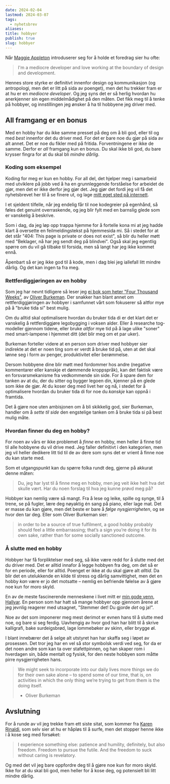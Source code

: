 ```yaml
---
date: 2024-02-04
lastmod: 2024-03-07
tags:
  - nyhetsbrev
aliases: 
title: hobbyer
publish: true
slug: hobbyer
---
```


Når [Maggie Appleton](https://maggieappleton.com/) introduserer seg for å holde et foredrag sier hu ofte:

>  I'm a mediocre developer and love working at the boundary of design and development.

Hennes store styrke er definitivt innenfor design og kommunikasjon (og antropologi, men det er litt på sida av poenget), men det hu trekker fram er at hu er en *mediocre developer*. Og jeg syns det er så herlig hvordan hu anerkjenner sin egen middelmådighet på den måten. Det fikk meg til å tenke på hobbyer, og innstillingen jeg ønsker å ha til hobbyene jeg driver med.

## All framgang er en bonus

Med en hobby har du ikke samme presset på deg om å bli god, eller til og med *best* innenfor det du driver med. For det er bare noe du gjør på sida av alt annet. Det er noe du fikler med på fritida. Forventningene er ikke de samme. Derfor er *all* framgang kun en bonus. Du skal ikke bli god, du bare krysser fingra for at du skal bli *mindre dårlig*.

### Koding som eksempel

Koding for meg er kun en hobby. For all del, det hjelper meg i samarbeid med utviklere på jobb ved å ha en grunnleggende forståelse for arbeidet de gjør, men det er ikke derfor jeg gjør det. Jeg gjør det fordi jeg vil få det nyhetsbrevet her til å se finere ut, og lage [mitt eget sted på internett](https://simenskriver.no/). 

I et sjeldent tilfelle, når jeg endelig får til noe kodegreier på egenhånd, så føles det genuint overraskende, og jeg blir fylt med en barnslig glede som er vanskelig å beskrive. 

Som i dag, da jeg løp opp trappa hjemme for å fortelle kona mi at jeg hadde klart å oversette en feilmeldingstekst på hjemmesida mi. Så i stedet for at det står "404: This page is private or does not exist", så blir du heller møtt med "Beklager, nå har jeg sendt deg på blindvei". Også skal jeg egentlig spørre om du vil gå tilbake til forsida, men så langt har jeg ikke kommet ennå.

Åpenbart så er jeg ikke god til å kode, men i dag blei jeg iallefall litt mindre dårlig. Og det kan ingen ta fra meg.

### Rettferdiggjøringen av en hobby

Som jeg har nevnt tidligere så leser jeg [ei bok som heter "Four Thousand Weeks"](https://buttondown.email/simenskriver/archive/35-4000-uker-og-kommentarer-i-margen/), av [Oliver Burkeman](https://www.oliverburkeman.com/?utm_source=simenskriver&utm_medium=email&utm_campaign=35-4000-uker-og-kommentarer-i-margen). Der snakker han blant annet om rettferdiggjøringen av hobbyer i samfunnet vårt som fokuserer så altfor mye på å "bruke tida si" best mulig.

Om du alltid skal optimalisere hvordan du bruker tida di er det klart det er vanskelig å rettferdiggjøre legobygging i voksen alder. Eller å researche tog-modeller gjennom tidene, eller bruke *altfor* mye tid på å lage ulike "soner" med smart-lampene i hjemmet ditt (det blir meg om et par uker).

Burkeman forteller videre at en person som driver med hobbyer sier indirekte at det er noen ting som er verdt å bruke tid på, uten at det skal lønne seg i form av penger, produktivitet eller berømmelse. 

Dersom hobbyene dine blir møtt med fordommer hos andre (negative kommentarer eller kanskje et dømmende kroppspråk), kan det faktisk være en forsvarsmekanisme fra vedkommende sin side. For å spare dem for tanken av at du, der du sitter og bygger legoen din, kjenner på en glede som ikke de gjør. At du koser deg med livet her og nå, i stedet for å optimalisere hvordan du bruker tida di for noe du *kanskje* kan oppnå i framtida.

Det å gjøre noe uten ambisjonen om å bli skikkelig god, sier Burkeman, handler om å *sette til side* den engstelige tanken om å bruke tida si på best mulig måte.

### Hvordan finner du deg en hobby?

For noen av vårs er ikke problemet å *finne* en hobby, men heller å finne tid til alle hobbyene du vil drive med. Jeg faller definitivt i den kategorien, men jeg vil heller dedikere litt tid til de av dere som syns det er vrient å finne noe du kan starte med.

Som et utgangspunkt kan du spørre folka rundt deg, gjerne på akkurat denne måten:

> Du, jeg har lyst til å finne meg en hobby, men jeg veit ikke helt hva det skulle vært. Har du noen forslag til hva jeg kunne prøvd meg på?

Hobbyer kan nemlig være så mangt. Fra å lese og leike, spille og synge, til å trene, se på fugler, lære deg nøyaktig én sang på piano, eller lage mat. Det er masse du kan gjøre, men det beste er bare å *følge nysgjerrigheten*, og se hvor den tar deg. Eller som Oliver Burkeman sier:

> in order to be a source of true fulfilment, a good hobby probably should feel a little embarrassing; that’s a sign you’re doing it for its own sake, rather than for some socially sanctioned outcome.

### Å slutte med en hobby

Hobbyer har få forpliktelser med seg, så ikke være redd for å slutte med det du driver med. Det er alltid innafor å legge hobbyen fra deg, om det så er for en periode, eller for alltid. Poenget er ikke at du skal gjøre alt *alltid*. Da blir det en utelukkende en kilde til stress og dårlig samvittighet, men det en hobby *kan* være er jo det motsatte – nemlig en befriende følelse av å gjøre noe kun for moro skyld.

En av de meste fascinerende menneskene i livet mitt er [min gode venn, Hallvar](https://www.buggejohnsen.no/). En person som har hatt så mange hobbyer opp gjennom årene at jeg jevnlig reagerer med utsagnet, "Stemmer det! Du gjorde *det* og ja!".

Noe av det som imponerer meg mest derimot er evnen hans til å slutte med noe, og bare si seg ferdig. Uavhengig av hvor god han har blitt til å skrive kalligrafi, bake surdeigsbrød, lage lommebøker av skinn, eller brygge øl.

I blant innebærer det å selge alt utstyret han har skaffa seg i løpet av prosessen. Det tror jeg har en vel så stor symbolsk verdi ved seg, for da er det noen andre som kan ta over stafettpinnen, og han skaper rom i hverdagen sin, både mentalt og fysisk, for den neste hobbyen som måtte pirre nysgjerrigheten hans. 

> We might seek to incorporate into our daily lives more things we do for their own sake alone – to spend some of our time, that is, on activities in which the only thing we’re trying to get from them is the doing itself.
> 
> - Oliver Burkeman

## Avslutning

For å runde av vil jeg trekke fram ett siste sitat, som kommer fra [Karen Rinaldi](https://suckatsomething.com/), som selv sier at hu er håpløs til å surfe, men det stopper henne ikke i å kose seg med forsøket:

> I experience something else: patience and humility, definitely, but also freedom. Freedom to pursue the futile. And the freedom to suck without caring is revelatory.

Og med det vil jeg bare oppfordre deg til å gjøre noe kun for moro skyld. Ikke for at du skal bli god, men heller for å kose deg, og potensielt bli litt mindre dårlig.

